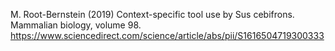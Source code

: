 M. Root-Bernstein (2019) Context-specific tool use by Sus cebifrons. Mammalian biology, volume 98.  https://www.sciencedirect.com/science/article/abs/pii/S1616504719300333